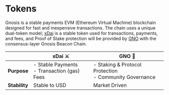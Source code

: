 ---
---

# Tokens

Gnosis is a stable payments EVM (Ethereum Virtual Machine) blockchain designed for fast and inexpensive transactions. The chain uses a unique dual-token model; [xDai](/about/tokens/xdai/) is a stable token used for transactions, payments, and fees, and Proof of Stake protection will be provided by [GNO](/about/tokens/gno/) with the consensus-layer Gnosis Beacon Chain.

|    | xDai ⚔  | GNO 🦸 |
| -- | ------- | ------ |
| **Purpose**   | - Stable Payments <br/> - Transaction (gas) Fees | - Staking & Protocol Protection <br/>- Community Governance |
| **Stability** | Stable to USD | Market Driven |
